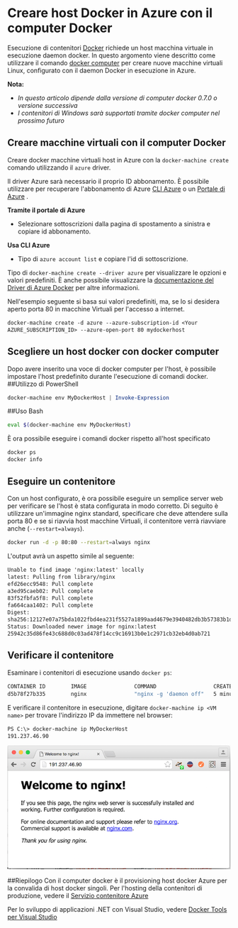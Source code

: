 <properties
   pageTitle="Creare host Docker in Azure con il computer Docker | Microsoft Azure"
   description="Descrive l'utilizzo di un Docker per creare host docker in Azure."
   services="azure-container-service"
   documentationCenter="na"
   authors="mlearned"
   manager="douge"
   editor="" />
<tags
   ms.service="multiple"
   ms.devlang="dotnet"
   ms.topic="article"
   ms.tgt_pltfrm="na"
   ms.workload="multiple"
   ms.date="06/08/2016"
   ms.author="mlearned" />

# <a name="create-docker-hosts-in-azure-with-docker-machine"></a>Creare host Docker in Azure con il computer Docker

Esecuzione di contenitori [Docker](https://www.docker.com/) richiede un host macchina virtuale in esecuzione daemon docker.
In questo argomento viene descritto come utilizzare il comando [docker computer](https://docs.docker.com/machine/) per creare nuove macchine virtuali Linux, configurato con il daemon Docker in esecuzione in Azure. 

**Nota:** 
- *In questo articolo dipende dalla versione di computer docker 0.7.0 o versione successiva*
- *I contenitori di Windows sarà supportati tramite docker computer nel prossimo futuro*

## <a name="create-vms-with-docker-machine"></a>Creare macchine virtuali con il computer Docker

Creare docker macchine virtuali host in Azure con la `docker-machine create` comando utilizzando il `azure` driver. 

Il driver Azure sarà necessario il proprio ID abbonamento. È possibile utilizzare per recuperare l'abbonamento di Azure [CLI Azure](xplat-cli-install.md) o un [Portale di Azure](https://portal.azure.com) . 

**Tramite il portale di Azure**
- Selezionare sottoscrizioni dalla pagina di spostamento a sinistra e copiare id abbonamento.

**Usa CLI Azure**
- Tipo di ```azure account list``` e copiare l'id di sottoscrizione.

Tipo di `docker-machine create --driver azure` per visualizzare le opzioni e valori predefiniti.
È anche possibile visualizzare la [documentazione del Driver di Azure Docker](https://docs.docker.com/machine/drivers/azure/) per altre informazioni. 

Nell'esempio seguente si basa sui valori predefiniti, ma, se lo si desidera aperto porta 80 in macchine Virtuali per l'accesso a internet. 

```
docker-machine create -d azure --azure-subscription-id <Your AZURE_SUBSCRIPTION_ID> --azure-open-port 80 mydockerhost
```

## <a name="choose-a-docker-host-with-docker-machine"></a>Scegliere un host docker con docker computer
Dopo avere inserito una voce di docker computer per l'host, è possibile impostare l'host predefinito durante l'esecuzione di comandi docker.
##<a name="using-powershell"></a>Utilizzo di PowerShell

```powershell
docker-machine env MyDockerHost | Invoke-Expression 
```

##<a name="using-bash"></a>Uso Bash

```bash
eval $(docker-machine env MyDockerHost)
```

È ora possibile eseguire i comandi docker rispetto all'host specificato

```
docker ps
docker info
```

## <a name="run-a-container"></a>Eseguire un contenitore

Con un host configurato, è ora possibile eseguire un semplice server web per verificare se l'host è stata configurata in modo corretto.
Di seguito è utilizzare un'immagine nginx standard, specificare che deve attendere sulla porta 80 e se si riavvia host macchine Virtuali, il contenitore verrà riavviare anche (`--restart=always`). 

```bash
docker run -d -p 80:80 --restart=always nginx
```

L'output avrà un aspetto simile al seguente:

```
Unable to find image 'nginx:latest' locally
latest: Pulling from library/nginx
efd26ecc9548: Pull complete
a3ed95caeb02: Pull complete
83f52fbfa5f8: Pull complete
fa664caa1402: Pull complete
Digest: sha256:12127e07a75bda1022fbd4ea231f5527a1899aad4679e3940482db3b57383b1d
Status: Downloaded newer image for nginx:latest
25942c35d86fe43c688d0c03ad478f14cc9c16913b0e1c2971cb32eb4d0ab721
```

## <a name="test-the-container"></a>Verificare il contenitore

Esaminare i contenitori di esecuzione usando `docker ps`:

```bash
CONTAINER ID        IMAGE               COMMAND                  CREATED             STATUS              PORTS                         NAMES
d5b78f27b335        nginx               "nginx -g 'daemon off"   5 minutes ago       Up 5 minutes        0.0.0.0:80->80/tcp, 443/tcp   goofy_mahavira
```

E verificare il contenitore in esecuzione, digitare `docker-machine ip <VM name>` per trovare l'indirizzo IP da immettere nel browser:

```
PS C:\> docker-machine ip MyDockerHost
191.237.46.90
```

![Contenitore ngnix in esecuzione](./media/vs-azure-tools-docker-machine-azure-config/nginxsuccess.png)

##<a name="summary"></a>Riepilogo
Con il computer docker è il provisioning host docker Azure per la convalida di host docker singoli.
Per l'hosting della contenitori di produzione, vedere il [Servizio contenitore Azure](http://aka.ms/AzureContainerService)

Per lo sviluppo di applicazioni .NET con Visual Studio, vedere [Docker Tools per Visual Studio](http://aka.ms/DockerToolsForVS)
